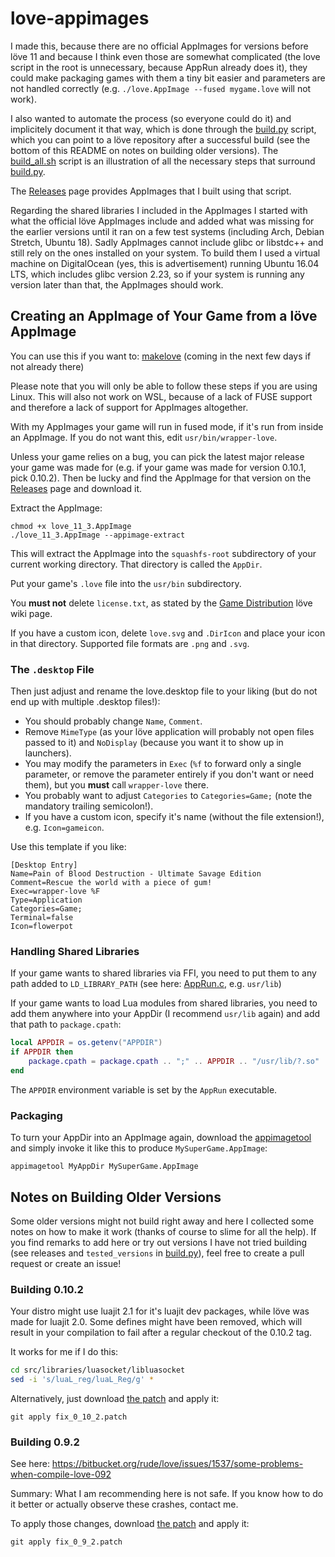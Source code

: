 # love-appimages

I made this, because there are no official AppImages for versions before löve 11 and because I think even those are somewhat complicated (the love script in the root is unnecessary, because AppRun already does it), they could make packaging games with them a tiny bit easier and parameters are not handled correctly (e.g. `./love.AppImage --fused mygame.love` will not work).

I also wanted to automate the process (so everyone could do it) and implicitely document it that way, which is done through the [build.py](build.py) script, which you can point to a löve repository after a successful build (see the bottom of this README on notes on building older versions). The [build_all.sh](build_all.sh) script is an illustration of all the necessary steps that surround [build.py](build.py).

The [Releases](https://github.com/pfirsich/love-appimages/releases) page provides AppImages that I built using that script.

Regarding the shared libraries I included in the AppImages I started with what the official löve AppImages include and added what was missing for the earlier versions until it ran on a few test systems (including Arch, Debian Stretch, Ubuntu 18). Sadly AppImages cannot include glibc or libstdc++ and still rely on the ones installed on your system. To build them I used a virtual machine on DigitalOcean (yes, this is advertisement) running Ubuntu 16.04 LTS, which includes glibc version 2.23, so if your system is running any version later than that, the AppImages should work.

## Creating an AppImage of Your Game from a löve AppImage
You can use this if you want to: [makelove](https://github.com/pfirsich/makelove) (coming in the next few days if not already there)

Please note that you will only be able to follow these steps if you are using Linux. This will also not work on WSL, because of a lack of FUSE support and therefore a lack of support for AppImages altogether.

With my AppImages your game will run in fused mode, if it's run from inside an AppImage. If you do not want this, edit `usr/bin/wrapper-love`.

Unless your game relies on a bug, you can pick the latest major release your game was made for (e.g. if your game was made for version 0.10.1, pick 0.10.2). Then be lucky and find the AppImage for that version on the [Releases](https://github.com/pfirsich/love-appimages/releases) page and download it.

Extract the AppImage:
```
chmod +x love_11_3.AppImage
./love_11_3.AppImage --appimage-extract
```
This will extract the AppImage into the `squashfs-root` subdirectory of your current working directory. That directory is called the `AppDir`.

Put your game's `.love` file into the `usr/bin` subdirectory.

You **must not** delete `license.txt`, as stated by the [Game Distribution](https://love2d.org/wiki/Game_Distribution) löve wiki page.

If you have a custom icon, delete `love.svg` and `.DirIcon` and place your icon in that directory. Supported file formats are `.png` and `.svg`.

### The `.desktop` File
Then just adjust and rename the love.desktop file to your liking (but do not end up with multiple .desktop files!):
- You should probably change `Name`, `Comment`.
- Remove `MimeType` (as your löve application will probably not open files passed to it) and `NoDisplay` (because you want it to show up in launchers).
- You may modify the parameters in `Exec` (`%f` to forward only a single parameter, or remove the parameter entirely if you don't want or need them), but you **must** call `wrapper-love` there.
- You probably want to adjust `Categories` to `Categories=Game;` (note the mandatory trailing semicolon!).
- If you have a custom icon, specify it's name (without the file extension!), e.g. `Icon=gameicon`.

Use this template if you like:
```
[Desktop Entry]
Name=Pain of Blood Destruction - Ultimate Savage Edition
Comment=Rescue the world with a piece of gum!
Exec=wrapper-love %F
Type=Application
Categories=Game;
Terminal=false
Icon=flowerpot
```

### Handling Shared Libraries
If your game wants to shared libraries via FFI, you need to put them to any path added to `LD_LIBRARY_PATH` (see here: [AppRun.c](https://github.com/AppImage/AppImageKit/blob/2d36ff7f6627f9a2e52039e3c4ef0928958f62ed/src/AppRun.c#L175), e.g.  `usr/lib`)

If your game wants to load Lua modules from shared libraries, you need to add them anywhere into your AppDir (I recommend `usr/lib` again) and add that path to `package.cpath`:
```lua
local APPDIR = os.getenv("APPDIR")
if APPDIR then
    package.cpath = package.cpath .. ";" .. APPDIR .. "/usr/lib/?.so"
end
```
The `APPDIR` environment variable is set by the `AppRun` executable.

### Packaging
To turn your AppDir into an AppImage again, download the [appimagetool](https://github.com/AppImage/AppImageKit/releases/download/continuous/appimagetool-x86_64.AppImage) and simply invoke it like this to produce `MySuperGame.AppImage`:
```
appimagetool MyAppDir MySuperGame.AppImage
```

## Notes on Building Older Versions

Some older versions might not build right away and here I collected some notes on how to make it work (thanks of course to slime for all the help).
If you find remarks to add here or try out versions I have not tried building (see releases and `tested_versions` in [build.py](build.py)), feel free to create a pull request or create an issue!

### Building 0.10.2
Your distro might use luajit 2.1 for it's luajit dev packages, while löve was made for luajit 2.0. Some defines might have been removed, which will result in your compilation to fail after a regular checkout of the 0.10.2 tag.

It works for me if I do this:
```bash
cd src/libraries/luasocket/libluasocket
sed -i 's/luaL_reg/luaL_Reg/g' *
```

Alternatively, just download [the patch](fix_0_10_2.patch) and apply it:
```
git apply fix_0_10_2.patch
```

### Building 0.9.2
See here: https://bitbucket.org/rude/love/issues/1537/some-problems-when-compile-love-092

Summary: What I am recommending here is not safe. If you know how to do it better or actually observe these crashes, contact me.

To apply those changes, download [the patch](fix_0_9_2.patch) and apply it:
```
git apply fix_0_9_2.patch
```
